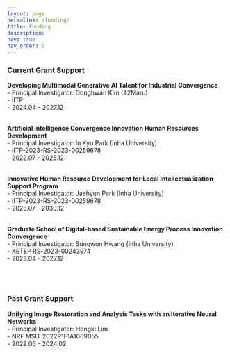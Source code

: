 ```yaml
---
layout: page
permalink: /funding/
title: Funding
description: 
nav: true
nav_order: 5
---
```


### Current Grant Support <br>
**Developing Multimodal Generative AI Talent for Industrial Convergence** <br>
    - Principal Investigator: Donghwan Kim (42Maru) <br>
    - IITP  <br>
    - 2024.04 - 2027.12 <br><br>
    
**Artificial Intelligence Convergence Innovation Human Resources Development** <br>
    - Principal Investigator: In Kyu Park (Inha University) <br>
    - IITP-2023-RS-2023-00259678  <br>
    - 2022.07 - 2025.12 <br><br>
    
      
**Innovative Human Resource Development for Local Intellectualization Support Program** <br>
    - Principal Investigator: Jaehyun Park (Inha University) <br>
    - IITP-2023-RS-2023-00259678 <br>
    - 2023.07 - 2030.12 <br><br>

      
**Graduate School of Digital-based Sustainable Energy Process Innovation Convergence** <br>
    - Principal Investigator: Sungwon Hwang (Inha University) <br>
    - KETEP RS-2023-00243974<br>
    - 2023.04 - 2027.12 <br><br><br><br>
    

### Past Grant Support <br>

**Unifying Image Restoration and Analysis Tasks with an Iterative Neural Networks** <br>
    - Principal Investigator: Hongki Lim <br>
    - NRF MSIT 2022R1F1A1069055 <br>
    - 2022.06 - 2024.02 <br><br>

  
